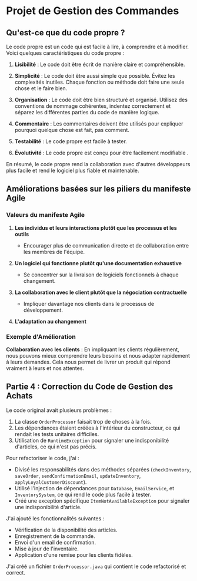 # Projet de Gestion des Commandes


## Qu'est-ce que du code propre ?

Le code propre est un code qui est facile à lire, à comprendre et à modifier. Voici quelques caractéristiques du code propre :

1. **Lisibilité** : Le code doit être écrit de manière claire et compréhensible.

2. **Simplicité** : Le code doit être aussi simple que possible. Évitez les complexités inutiles. Chaque fonction ou méthode doit faire une seule chose et le faire bien.

3. **Organisation** : Le code doit être bien structuré et organisé. Utilisez des conventions de nommage cohérentes, indentez correctement et séparez les différentes parties du code de manière logique.

4. **Commentaire** : Les commentaires doivent être utilisés pour expliquer pourquoi quelque chose est fait, pas comment. 

5. **Testabilité** : Le code propre est facile à tester. 

6. **Évolutivité** : Le code propre est conçu pour être facilement modifiable . 

En résumé, le code propre rend la collaboration avec d'autres développeurs plus facile et rend le logiciel plus fiable et maintenable.

## Améliorations basées sur les piliers du manifeste Agile

### Valeurs du manifeste Agile

1. **Les individus et leurs interactions plutôt que les processus et les outils**
   - Encourager plus de communication directe et de collaboration entre les membres de l'équipe.

2. **Un logiciel qui fonctionne plutôt qu'une documentation exhaustive**
   - Se concentrer sur la livraison de logiciels fonctionnels à chaque changement.

3. **La collaboration avec le client plutôt que la négociation contractuelle**
   - Impliquer davantage nos clients dans le processus de développement.

4. **L'adaptation au changement**


### Exemple d'Amélioration

**Collaboration avec les clients** : En impliquant les clients régulièrement, nous pouvons mieux comprendre leurs besoins et nous adapter rapidement à leurs demandes. Cela nous permet de livrer un produit qui répond vraiment à leurs et nos attentes.


## Partie 4 : Correction du Code de Gestion des Achats

Le code original avait plusieurs problèmes :

1. La classe `OrderProcessor` faisait trop de choses à la fois.
2. Les dépendances étaient créées à l'intérieur du constructeur, ce qui rendait les tests unitaires difficiles.
3. Utilisation de `RuntimeException` pour signaler une indisponibilité d'articles, ce qui n'est pas précis.

Pour refactoriser le code, j'ai :

- Divisé les responsabilités dans des méthodes séparées (`checkInventory`, `saveOrder`, `sendConfirmationEmail`, `updateInventory`, `applyLoyalCustomerDiscount`).
- Utilisé l'injection de dépendances pour `Database`, `EmailService`, et `InventorySystem`, ce qui rend le code plus facile à tester.
- Créé une exception spécifique `ItemNotAvailableException` pour signaler une indisponibilité d'article.

J'ai ajouté les fonctionnalités suivantes :

- Vérification de la disponibilité des articles.
- Enregistrement de la commande.
- Envoi d'un email de confirmation.
- Mise à jour de l'inventaire.
- Application d'une remise pour les clients fidèles.

J'ai créé un fichier `OrderProcessor.java` qui contient le code refactorisé et correct.
